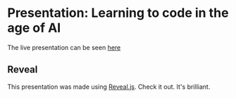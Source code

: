 # Presentation: Learning to code in the age of AI 

The live presentation can be seen [here](https://sheenarbw.github.io/pres-learning-to-code-in-age-of-ai/)

## Reveal 

This presentation was made using [Reveal.js](https://revealjs.com/). Check it out. It's brilliant.

